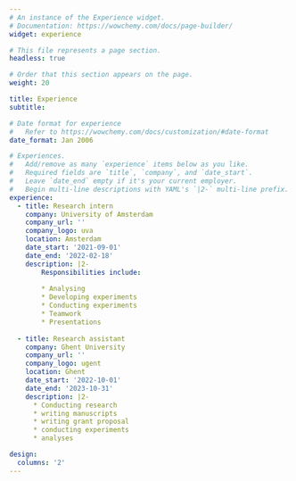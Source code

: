 ```yaml
---
# An instance of the Experience widget.
# Documentation: https://wowchemy.com/docs/page-builder/
widget: experience

# This file represents a page section.
headless: true

# Order that this section appears on the page.
weight: 20

title: Experience
subtitle:

# Date format for experience
#   Refer to https://wowchemy.com/docs/customization/#date-format
date_format: Jan 2006

# Experiences.
#   Add/remove as many `experience` items below as you like.
#   Required fields are `title`, `company`, and `date_start`.
#   Leave `date_end` empty if it's your current employer.
#   Begin multi-line descriptions with YAML's `|2-` multi-line prefix.
experience:
  - title: Research intern
    company: University of Amsterdam
    company_url: ''
    company_logo: uva
    location: Amsterdam
    date_start: '2021-09-01'
    date_end: '2022-02-18'
    description: |2-
        Responsibilities include:
        
        * Analysing
        * Developing experiments
        * Conducting experiments
        * Teamwork
        * Presentations
        
  - title: Research assistant
    company: Ghent University
    company_url: ''
    company_logo: ugent
    location: Ghent
    date_start: '2022-10-01'
    date_end: '2023-10-31'
    description: |2-
      * Conducting research 
      * writing manuscripts 
      * writing grant proposal 
      * conducting experiments 
      * analyses

design:
  columns: '2'
---
```

